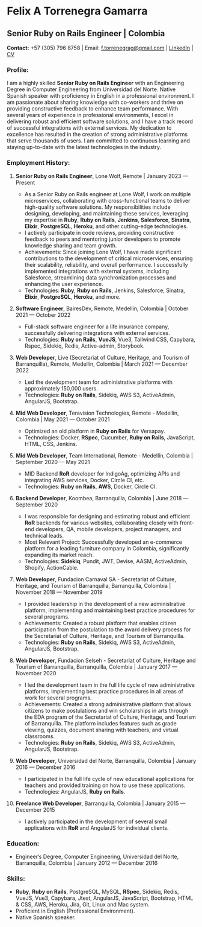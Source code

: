 # Felix A Torrenegra Gamarra
## Senior Ruby on Rails Engineer | Colombia
**Contact:** +57 (305) 796 8758 | Email: f.torrenegrag@gmail.com | [LinkedIn](https://www.linkedin.com/in/felix-a-torrenegra-gamarra-46b80a123/) | [CV](https://github.com/FTorrenegraG/FTorrenegraG/blob/aa3ef2ae0306ab5d8141e953b7c076c42443d19e/Felix_A_Torrenegra_Gamarra_-_Senior_Ruby_on_Rails_Engineer.pdf)

### Profile:
I am a highly skilled **Senior Ruby on Rails Engineer** with an Engineering Degree in Computer Engineering from Universidad del Norte. Native Spanish speaker with proficiency in English in a professional environment. I am passionate about sharing knowledge with co-workers and thrive on providing constructive feedback to enhance team performance. With several years of experience in professional environments, I excel in delivering robust and efficient software solutions, and I have a track record of successful integrations with external services. My dedication to excellence has resulted in the creation of strong administrative platforms that serve thousands of users. I am committed to continuous learning and staying up-to-date with the latest technologies in the industry.

### Employment History:
1. **Senior Ruby on Rails Engineer**, Lone Wolf, Remote | January 2023 — Present
   - As a Senior Ruby on Rails engineer at Lone Wolf, I work on multiple microservices, collaborating with cross-functional teams to deliver high-quality software solutions. My responsibilities include designing, developing, and maintaining these services, leveraging my expertise in **Ruby**, **Ruby on Rails**, **Jenkins**, **Salesforce**, **Sinatra**, **Elixir**, **PostgreSQL**, **Heroku**, and other cutting-edge technologies.
   - I actively participate in code reviews, providing constructive feedback to peers and mentoring junior developers to promote knowledge sharing and team growth.
   - Achievements: Since joining Lone Wolf, I have made significant contributions to the development of critical microservices, ensuring their scalability, reliability, and overall performance. I successfully implemented integrations with external systems, including Salesforce, streamlining data synchronization processes and enhancing the user experience.
   - Technologies: **Ruby**, **Ruby on Rails**, Jenkins, Salesforce, Sinatra, **Elixir**, **PostgreSQL**, **Heroku**, and more.

2. **Software Engineer**, BairesDev, Remote, Medellin, Colombia | October 2021 — October 2022
   - Full-stack software engineer for a life insurance company, successfully delivering integrations with external services.
   - Technologies: **Ruby on Rails**, **VueJS**, Vue3, Tailwind CSS, Capybara, Rspec, Sidekiq, Redis, Active-admin, Storybook.

3. **Web Developer**, Live (Secretariat of Culture, Heritage, and Tourism of Barranquilla), Remote, Medellin, Colombia | March 2021 — December 2022
   - Led the development team for administrative platforms with approximately 150,000 users.
   - Technologies: **Ruby on Rails**, Sidekiq, AWS S3, ActiveAdmin, AngularJS, Bootstrap.

4. **Mid Web Developer**, Teravision Technologies, Remote - Medellin, Colombia | May 2021 — October 2021
   - Optimized an old platform in **Ruby on Rails** for Versapay.
   - Technologies: Docker, **RSpec**, Cucumber, **Ruby on Rails**, JavaScript, HTML, CSS, Jenkins.

5. **Mid Web Developer**, Team International, Remote - Medellín, Colombia | September 2020 — May 2021
   - MID Backend **RoR** developer for IndigoAg, optimizing APIs and integrating AWS services, Docker, Circle CI, etc.
   - Technologies: **Ruby on Rails**, **AWS**, Docker, Circle CI.

6. **Backend Developer**, Koombea, Barranquilla, Colombia | June 2018 — September 2020
   - I was responsible for designing and estimating robust and efficient **RoR** backends for various websites, collaborating closely with front-end developers, QA, mobile developers, project managers, and technical leads.
   - Most Relevant Project: Successfully developed an e-commerce platform for a leading furniture company in Colombia, significantly expanding its market reach.
   - Technologies: **Sidekiq**, Pundit, JWT, Devise, AASM, ActiveAdmin, Shopify, ActionCable.

7. **Web Developer**, Fundacion Carnaval SA - Secretariat of Culture, Heritage, and Tourism of Barranquilla, Barranquilla, Colombia | November 2018 — November 2019
   - I provided leadership in the development of a new administrative platform, implementing and maintaining best practice procedures for several programs.
   - Achievements: Created a robust platform that enables citizen participation from the postulation to the award delivery process for the Secretariat of Culture, Heritage, and Tourism of Barranquilla.
   - Technologies: **Ruby on Rails**, Sidekiq, AWS S3, ActiveAdmin, AngularJS, Bootstrap.

8. **Web Developer**, Fundacion Selseh - Secretariat of Culture, Heritage and Tourism of Barranquilla, Barranquilla, Colombia | January 2017 — November 2020
   - I led the development team in the full life cycle of new administrative platforms, implementing best practice procedures in all areas of work for several programs.
   - Achievements: Created a strong administrative platform that allows citizens to make postulations and win scholarships in arts through the EDA program of the Secretariat of Culture, Heritage, and Tourism of Barranquilla. The platform includes features such as grade viewing, quizzes, document sharing with teachers, and virtual classrooms.
   - Technologies: **Ruby on Rails**, Sidekiq, AWS S3, ActiveAdmin, AngularJS, Bootstrap.

9. **Web Developer**, Universidad del Norte, Barranquilla, Colombia | January 2016 — December 2016
   - I participated in the full life cycle of new educational applications for teachers and provided training on how to use these applications.
   - Technologies: AngularJS, **Ruby on Rails**.

10. **Freelance Web Developer**, Barranquilla, Colombia | January 2015 — December 2015
    - I actively participated in the development of several small applications with **RoR** and AngularJS for individual clients.

### Education:
- Engineer’s Degree, Computer Engineering, Universidad del Norte, Barranquilla, Colombia | January 2012 — December 2016

### Skills:
- **Ruby**, **Ruby on Rails**, PostgreSQL, MySQL, **RSpec**, Sidekiq, Redis, VueJS, Vue3, Capybara, Jtest, AngularJS, JavaScript, Bootstrap, HTML & CSS, AWS, Heroku, Jira, Git, Linux and Mac system.
- Proficient in English (Professional Environment).
- Native Spanish speaker.

